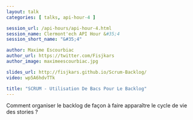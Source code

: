 ```yaml
---
layout: talk
categories: [ talks, api-hour-4 ]

session_url: /api-hours/api-hour-4.html
session_name: Clermont'ech API Hour &#35;4
session_short_name: "&#35;4"

author: Maxime Escourbiac
author_url: https://twitter.com/Fisjkars
author_image: maximeescourbiac.jpg

slides_url: http://fisjkars.github.io/Scrum-Backlog/
video: wp5A6hdvTTk

title: "SCRUM - Utilisation De Bacs Pour Le Backlog"
---
```


Comment organiser le backlog de façon à faire apparaître le cycle de vie des
stories ?
